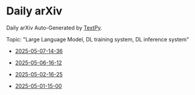 # Daily arXiv

Daily arXiv Auto-Generated by [TextPy](https://github.com/yezhengmao1/TextPy).

Topic: "Large Language Model, DL training system, DL inference system"

* [2025-05-07-14-36](./2025-05-07-14-36.md)

* [2025-05-06-16-12](./2025-05-06-16-12.md)

* [2025-05-02-16-25](./2025-05-02-16-25.md)

* [2025-05-01-15-00](./2025-05-01-15-00.md)